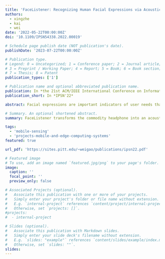 ```yaml
---
title: 'FaceListener: Recognizing Human Facial Expressions via Acoustic Sensing on Commodity Headphones'
authors:
  - xingzhe
  - kai
  - wei
date: '2022-05-22T00:00:00Z'
doi: '10.1109/IPSN54338.2022.00019'

# Schedule page publish date (NOT publication's date).
publishDate: '2023-07-22T00:00:00Z'

# Publication type.
# Legend: 0 = Uncategorized; 1 = Conference paper; 2 = Journal article;
# 3 = Preprint / Working Paper; 4 = Report; 5 = Book; 6 = Book section;
# 7 = Thesis; 8 = Patent
publication_types: ['1']

# Publication name and optional abbreviated publication name.
publication: In *the 21st ACM/IEEE International Conference on Information Processing in Sensor Networks (IPSN'22)'
publication_short: In *IPSN'22*

abstract: Facial expressions are important indicators of user needs that can be used in many interactive computing applications to adapt the system behaviors and settings. Current computing approaches to recognizing human facial expressions, however, either rely on con-tinuous camera recordings that are energy consuming, or require custom sensing hardware that are expensive and difficult to use on commodity systems. In this paper, we present FaceListener, a new sensing system that recognizes human facial expressions by only using commodity headphones. The basic idea of FaceListener is to transform the commodity headphone into an acoustic sensing device, which captures the face skin deformations caused by fa-cial muscle movements with different facial expressions. To ensure the recognition accuracy, FaceListener leverages the knowledge distillation technique to learn the subtle correlation between face skin deformation and the acoustic signal changes. Experiment re-sults over multiple human beings demonstrate that FaceListener can accurately recognize more than 80% of different facial expressions. FaceListener is highly energy efficient, and can well adapt to different headphone models, host systems and user activities.

# Summary. An optional shortened abstract.
summary: FaceListener transforms the commodity headphone into an acoustic sensing device, which captures the face skin deformations caused by fa-cial muscle movements with different facial expressions. To ensure the recognition accuracy, FaceListener leverages the knowledge distillation technique to learn the subtle correlation between face skin deformation and the acoustic signal changes.

tags:
  - 'mobile-sensing'
  - 'projects-mobile-and-edge-computing-systems'
featured: true

url_pdf: 'https://sites.pitt.edu/~weigao/publications/ipsn22.pdf'

# Featured image
# To use, add an image named `featured.jpg/png` to your page's folder.
image:
  caption: ''
  focal_point: ''
  preview_only: false

# Associated Projects (optional).
#   Associate this publication with one or more of your projects.
#   Simply enter your project's folder or file name without extension.
#   E.g. `internal-project` references `content/project/internal-project/index.md`.
#   Otherwise, set `projects: []`.
#projects:
#  - internal-project

# Slides (optional).
#   Associate this publication with Markdown slides.
#   Simply enter your slide deck's filename without extension.
#   E.g. `slides: "example"` references `content/slides/example/index.md`.
#   Otherwise, set `slides: ""`.
slides:
---
```

